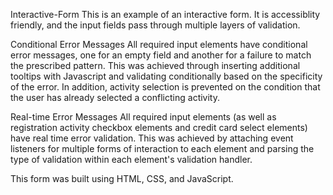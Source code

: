 Interactive-Form
This is an example of an interactive form. It is accessiblity friendly, and the input fields pass through multiple layers of validation. 

Conditional Error Messages
All required input elements have conditional error messages, one for an empty field and another for a failure to match the prescribed pattern. This was achieved through inserting additional tooltips with Javascript and validating conditionally based on the specificity of the error. In addition, activity selection is prevented on the condition that the user has already selected a conflicting activity.

Real-time Error Messages
All required input elements (as well as registration activity checkbox elements and credit card select elements) have real time error validation. This was achieved by attaching event listeners for multiple forms of interaction to each element and parsing the type of validation within each element's validation handler.

This form was built using HTML, CSS, and JavaScript.
